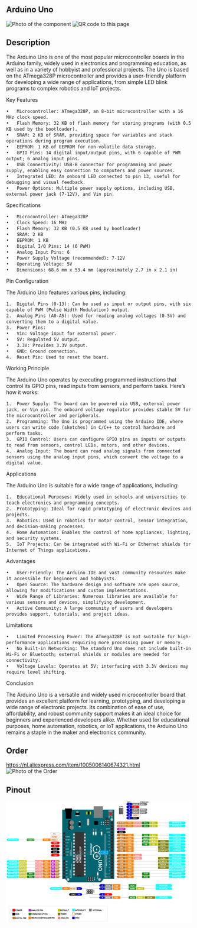 ## Arduino Uno

<img src="ArduinoUno_Photo.jpg" alt="Photo of the component">
<img src="ArduinoUno_QR_code.jpg" alt="QR code to this page" width="80" height="80">

## Description
The Arduino Uno is one of the most popular microcontroller boards in the Arduino family, widely used in electronics and programming education, as well as in a variety of hobbyist and professional projects. The Uno is based on the ATmega328P microcontroller and provides a user-friendly platform for developing a wide range of applications, from simple LED blink programs to complex robotics and IoT projects.

Key Features

	•	Microcontroller: ATmega328P, an 8-bit microcontroller with a 16 MHz clock speed.
	•	Flash Memory: 32 KB of flash memory for storing programs (with 0.5 KB used by the bootloader).
	•	SRAM: 2 KB of SRAM, providing space for variables and stack operations during program execution.
	•	EEPROM: 1 KB of EEPROM for non-volatile data storage.
	•	GPIO Pins: 14 digital input/output pins, with 6 capable of PWM output; 6 analog input pins.
	•	USB Connectivity: USB-B connector for programming and power supply, enabling easy connection to computers and power sources.
	•	Integrated LED: An onboard LED connected to pin 13, useful for debugging and visual feedback.
	•	Power Options: Multiple power supply options, including USB, external power jack (7-12V), and Vin pin.

Specifications

	•	Microcontroller: ATmega328P
	•	Clock Speed: 16 MHz
	•	Flash Memory: 32 KB (0.5 KB used by bootloader)
	•	SRAM: 2 KB
	•	EEPROM: 1 KB
	•	Digital I/O Pins: 14 (6 PWM)
	•	Analog Input Pins: 6
	•	Power Supply Voltage (recommended): 7-12V
	•	Operating Voltage: 5V
	•	Dimensions: 68.6 mm x 53.4 mm (approximately 2.7 in x 2.1 in)

Pin Configuration

The Arduino Uno features various pins, including:

	1.	Digital Pins (0-13): Can be used as input or output pins, with six capable of PWM (Pulse Width Modulation) output.
	2.	Analog Pins (A0-A5): Used for reading analog voltages (0-5V) and converting them to a digital value.
	3.	Power Pins:
	•	Vin: Voltage input for external power.
	•	5V: Regulated 5V output.
	•	3.3V: Provides 3.3V output.
	•	GND: Ground connection.
	4.	Reset Pin: Used to reset the board.

Working Principle

The Arduino Uno operates by executing programmed instructions that control its GPIO pins, read inputs from sensors, and perform tasks. Here’s how it works:

	1.	Power Supply: The board can be powered via USB, external power jack, or Vin pin. The onboard voltage regulator provides stable 5V for the microcontroller and peripherals.
	2.	Programming: The Uno is programmed using the Arduino IDE, where users can write code (sketches) in C/C++ to control hardware and perform tasks.
	3.	GPIO Control: Users can configure GPIO pins as inputs or outputs to read from sensors, control LEDs, motors, and other devices.
	4.	Analog Input: The board can read analog signals from connected sensors using the analog input pins, which convert the voltage to a digital value.

Applications

The Arduino Uno is suitable for a wide range of applications, including:

	1.	Educational Purposes: Widely used in schools and universities to teach electronics and programming concepts.
	2.	Prototyping: Ideal for rapid prototyping of electronic devices and projects.
	3.	Robotics: Used in robotics for motor control, sensor integration, and decision-making processes.
	4.	Home Automation: Enables the control of home appliances, lighting, and security systems.
	5.	IoT Projects: Can be integrated with Wi-Fi or Ethernet shields for Internet of Things applications.

Advantages

	•	User-Friendly: The Arduino IDE and vast community resources make it accessible for beginners and hobbyists.
	•	Open Source: The hardware design and software are open source, allowing for modifications and custom implementations.
	•	Wide Range of Libraries: Numerous libraries are available for various sensors and devices, simplifying development.
	•	Active Community: A large community of users and developers provides support, tutorials, and project ideas.

Limitations

	•	Limited Processing Power: The ATmega328P is not suitable for high-performance applications requiring more processing power or memory.
	•	No Built-in Networking: The standard Uno does not include built-in Wi-Fi or Bluetooth; external shields or modules are needed for connectivity.
	•	Voltage Levels: Operates at 5V; interfacing with 3.3V devices may require level shifting.

Conclusion

The Arduino Uno is a versatile and widely used microcontroller board that provides an excellent platform for learning, prototyping, and developing a wide range of electronic projects. Its combination of ease of use, affordability, and robust community support makes it an ideal choice for beginners and experienced developers alike. Whether used for educational purposes, home automation, robotics, or IoT applications, the Arduino Uno remains a staple in the maker and electronics community.

## Order
<a href="https://nl.aliexpress.com/item/1005006140674321.html">https://nl.aliexpress.com/item/1005006140674321.html</a>
<img src="ArduinoUno_Order.jpg" alt="Photo of the Order">

## Pinout
<img src="ArduinoUno_Pinout.jpg" alt="Pinout Raspberry Pi Pico">
